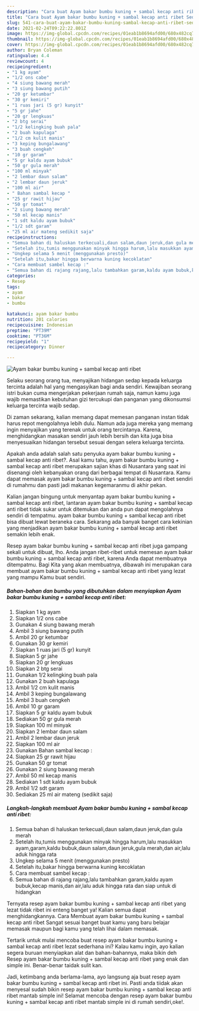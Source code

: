 ```yaml
---
description: "Cara buat Ayam bakar bumbu kuning + sambal kecap anti ribet Sederhana dan Mudah Dibuat"
title: "Cara buat Ayam bakar bumbu kuning + sambal kecap anti ribet Sederhana dan Mudah Dibuat"
slug: 541-cara-buat-ayam-bakar-bumbu-kuning-sambal-kecap-anti-ribet-sederhana-dan-mudah-dibuat
date: 2021-02-24T09:22:22.801Z
image: https://img-global.cpcdn.com/recipes/01eab1b8694afd00/680x482cq70/ayam-bakar-bumbu-kuning-sambal-kecap-anti-ribet-foto-resep-utama.jpg
thumbnail: https://img-global.cpcdn.com/recipes/01eab1b8694afd00/680x482cq70/ayam-bakar-bumbu-kuning-sambal-kecap-anti-ribet-foto-resep-utama.jpg
cover: https://img-global.cpcdn.com/recipes/01eab1b8694afd00/680x482cq70/ayam-bakar-bumbu-kuning-sambal-kecap-anti-ribet-foto-resep-utama.jpg
author: Bryan Coleman
ratingvalue: 4.4
reviewcount: 4
recipeingredient:
- "1 kg ayam"
- "1/2 ons cabe"
- "4 siung bawang merah"
- "3 siung bawang putih"
- "20 gr ketumbar"
- "30 gr kemiri"
- "1 ruas jari (5 gr) kunyit"
- "5 gr jahe"
- "20 gr lengkuas"
- "2 btg serai"
- "1/2 kelingking buah pala"
- "2 buah kapulaga"
- "1/2 cm kulit manis"
- "3 keping bungalawang"
- "3 buah cengkeh"
- "10 gr garam"
- "5 gr kaldu ayam bubuk"
- "50 gr gula merah"
- "100 ml minyak"
- "2 lembar daun salam"
- "2 lembar daun jeruk"
- "100 ml air"
- " Bahan sambal kecap "
- "25 gr rawit hijau"
- "50 gr tomat"
- "2 siung bawang merah"
- "50 ml kecap manis"
- "1 sdt kaldu ayam bubuk"
- "1/2 sdt garam"
- "25 ml air mateng sedikit saja"
recipeinstructions:
- "Semua bahan di haluskan terkecuali,daun salam,daun jeruk,dan gula merah"
- "Setelah itu,tumis menggunakan minyak hingga harum,lalu masukkan ayam,garam,kaldu bubuk,daun salam,daun jeruk,gula merah,dan air,lalu aduk hingga rata"
- "Ungkep selama 5 menit (menggunakan presto)"
- "Setelah itu,bakar hingga berwarna kuning kecoklatan"
- "Cara membuat sambel kecap :"
- "Semua bahan di rajang rajang,lalu tambahkan garam,kaldu ayam bubuk,kecap manis,dan air,lalu aduk hingga rata dan siap untuk di hidangkan"
categories:
- Resep
tags:
- ayam
- bakar
- bumbu

katakunci: ayam bakar bumbu 
nutrition: 201 calories
recipecuisine: Indonesian
preptime: "PT39M"
cooktime: "PT36M"
recipeyield: "1"
recipecategory: Dinner

---
```



![Ayam bakar bumbu kuning + sambal kecap anti ribet](https://img-global.cpcdn.com/recipes/01eab1b8694afd00/680x482cq70/ayam-bakar-bumbu-kuning-sambal-kecap-anti-ribet-foto-resep-utama.jpg)

Selaku seorang orang tua, menyajikan hidangan sedap kepada keluarga tercinta adalah hal yang mengasyikan bagi anda sendiri. Kewajiban seorang istri bukan cuma mengerjakan pekerjaan rumah saja, namun kamu juga wajib memastikan kebutuhan gizi tercukupi dan panganan yang dikonsumsi keluarga tercinta wajib sedap.

Di zaman  sekarang, kalian memang dapat memesan panganan instan tidak harus repot mengolahnya lebih dulu. Namun ada juga mereka yang memang ingin menyajikan yang terenak untuk orang tercintanya. Karena, menghidangkan masakan sendiri jauh lebih bersih dan kita juga bisa menyesuaikan hidangan tersebut sesuai dengan selera keluarga tercinta. 



Apakah anda adalah salah satu penyuka ayam bakar bumbu kuning + sambal kecap anti ribet?. Asal kamu tahu, ayam bakar bumbu kuning + sambal kecap anti ribet merupakan sajian khas di Nusantara yang saat ini disenangi oleh kebanyakan orang dari berbagai tempat di Nusantara. Kamu dapat memasak ayam bakar bumbu kuning + sambal kecap anti ribet sendiri di rumahmu dan pasti jadi makanan kegemaranmu di akhir pekan.

Kalian jangan bingung untuk menyantap ayam bakar bumbu kuning + sambal kecap anti ribet, lantaran ayam bakar bumbu kuning + sambal kecap anti ribet tidak sukar untuk ditemukan dan anda pun dapat mengolahnya sendiri di tempatmu. ayam bakar bumbu kuning + sambal kecap anti ribet bisa dibuat lewat beraneka cara. Sekarang ada banyak banget cara kekinian yang menjadikan ayam bakar bumbu kuning + sambal kecap anti ribet semakin lebih enak.

Resep ayam bakar bumbu kuning + sambal kecap anti ribet juga gampang sekali untuk dibuat, lho. Anda jangan ribet-ribet untuk memesan ayam bakar bumbu kuning + sambal kecap anti ribet, karena Anda dapat membuatnya ditempatmu. Bagi Kita yang akan membuatnya, dibawah ini merupakan cara membuat ayam bakar bumbu kuning + sambal kecap anti ribet yang lezat yang mampu Kamu buat sendiri.

<!--inarticleads1-->

##### Bahan-bahan dan bumbu yang dibutuhkan dalam menyiapkan Ayam bakar bumbu kuning + sambal kecap anti ribet:

1. Siapkan 1 kg ayam
1. Siapkan 1/2 ons cabe
1. Gunakan 4 siung bawang merah
1. Ambil 3 siung bawang putih
1. Ambil 20 gr ketumbar
1. Gunakan 30 gr kemiri
1. Siapkan 1 ruas jari (5 gr) kunyit
1. Siapkan 5 gr jahe
1. Siapkan 20 gr lengkuas
1. Siapkan 2 btg serai
1. Gunakan 1/2 kelingking buah pala
1. Gunakan 2 buah kapulaga
1. Ambil 1/2 cm kulit manis
1. Ambil 3 keping bungalawang
1. Ambil 3 buah cengkeh
1. Ambil 10 gr garam
1. Siapkan 5 gr kaldu ayam bubuk
1. Sediakan 50 gr gula merah
1. Siapkan 100 ml minyak
1. Siapkan 2 lembar daun salam
1. Ambil 2 lembar daun jeruk
1. Siapkan 100 ml air
1. Gunakan  Bahan sambal kecap :
1. Siapkan 25 gr rawit hijau
1. Gunakan 50 gr tomat
1. Gunakan 2 siung bawang merah
1. Ambil 50 ml kecap manis
1. Sediakan 1 sdt kaldu ayam bubuk
1. Ambil 1/2 sdt garam
1. Sediakan 25 ml air mateng (sedikit saja)




<!--inarticleads2-->

##### Langkah-langkah membuat Ayam bakar bumbu kuning + sambal kecap anti ribet:

1. Semua bahan di haluskan terkecuali,daun salam,daun jeruk,dan gula merah
1. Setelah itu,tumis menggunakan minyak hingga harum,lalu masukkan ayam,garam,kaldu bubuk,daun salam,daun jeruk,gula merah,dan air,lalu aduk hingga rata
1. Ungkep selama 5 menit (menggunakan presto)
1. Setelah itu,bakar hingga berwarna kuning kecoklatan
1. Cara membuat sambel kecap :
1. Semua bahan di rajang rajang,lalu tambahkan garam,kaldu ayam bubuk,kecap manis,dan air,lalu aduk hingga rata dan siap untuk di hidangkan




Ternyata resep ayam bakar bumbu kuning + sambal kecap anti ribet yang lezat tidak ribet ini enteng banget ya! Kalian semua dapat menghidangkannya. Cara Membuat ayam bakar bumbu kuning + sambal kecap anti ribet Sangat sesuai banget buat kamu yang baru belajar memasak maupun bagi kamu yang telah lihai dalam memasak.

Tertarik untuk mulai mencoba buat resep ayam bakar bumbu kuning + sambal kecap anti ribet lezat sederhana ini? Kalau kamu ingin, ayo kalian segera buruan menyiapkan alat dan bahan-bahannya, maka bikin deh Resep ayam bakar bumbu kuning + sambal kecap anti ribet yang enak dan simple ini. Benar-benar taidak sulit kan. 

Jadi, ketimbang anda berlama-lama, ayo langsung aja buat resep ayam bakar bumbu kuning + sambal kecap anti ribet ini. Pasti anda tiidak akan menyesal sudah bikin resep ayam bakar bumbu kuning + sambal kecap anti ribet mantab simple ini! Selamat mencoba dengan resep ayam bakar bumbu kuning + sambal kecap anti ribet mantab simple ini di rumah sendiri,oke!.

